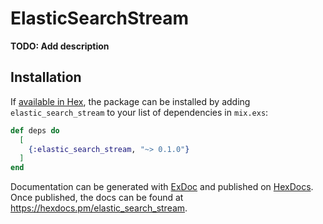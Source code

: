 # ElasticSearchStream

**TODO: Add description**

## Installation

If [available in Hex](https://hex.pm/docs/publish), the package can be installed
by adding `elastic_search_stream` to your list of dependencies in `mix.exs`:

```elixir
def deps do
  [
    {:elastic_search_stream, "~> 0.1.0"}
  ]
end
```

Documentation can be generated with [ExDoc](https://github.com/elixir-lang/ex_doc)
and published on [HexDocs](https://hexdocs.pm). Once published, the docs can
be found at <https://hexdocs.pm/elastic_search_stream>.

